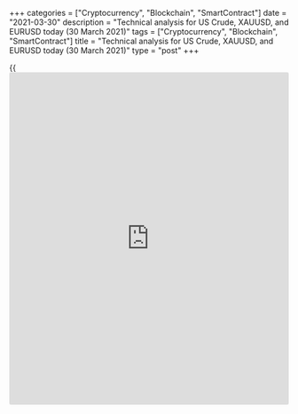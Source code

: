 +++
categories = ["Cryptocurrency", "Blockchain", "SmartContract"]
date = "2021-03-30"
description = "Technical analysis for US Crude, XAUUSD, and EURUSD today (30 March 2021)"
tags = ["Cryptocurrency", "Blockchain", "SmartContract"]
title = "Technical analysis for US Crude, XAUUSD, and EURUSD today (30 March 2021)"
type = "post"
+++

{{<iframe id="large-banner" src="https://www.bounty.group/#slide=6.0" width="100%" height="600" scrolling="no" style="border: 0px solid rgb(216, 221, 230); border-radius: 3px;">}}

2021-03-30

2021-03-30

Short-term analysis for oil, gold, and EURUSD for 30.03.2021Alex
Rodionov

I welcome my fellow traders! I have made a price forecast for US Crude,
XAUUSD, and EURUSD using a combination of margin zones methodology and
technical analysis. Based on the market analysis, I suggest entry
signals for intraday traders.

Euro price continues falling within a short-term downtrend.

The article covers the following subjects:

## Oil price forecast for today: USCrude analysis

Oil reached its main target within a short-term uptrend. Target Zone
62.84 - 62.33 has been tested. Now the price is rolling down from the
resistance level and approaching strong intraday support in the
Additional Zone 60.95 - 60.83.

If traders' reaction to the Additional Zone can be observed, look for a
buy entry point with a target to update the day's high.

If the support is broken out, then there will be an opportunity to start
selling into the correction with the target in the Intermediary Zone
59.68 - 59.42.

### [USCrude][1] trading ideas for today:

  1. Buy according to the pattern in Additional Zone 60.95 - 60.83. TakeProfit: 62.33. StopLoss: according to the pattern rules.

  2. Sell when the Additional Zone 60.95 - 60.83 is broken out. TakeProfit: Intermediary Zone 59.68 - 59.42. StopLoss: beyond the local high.

* * *

## Gold price forecast for today: XAUUSD analysis

Today, gold will test the border of the short-term uptrend 1700. Look
for purchases within the trend. To enter purchases, wait for the pattern
to form. Consider level 1755 and the Target Zone 1786 - 1776 as targets.

Selling the gold requires a breakout of the Intermediary Zone 1705 -
1700, and price consolidation below at the US trading session. In this
case, the trend will reverse down, and the target for sales will be the
lower Target zone 1655 - 1645.

### [XAUUSD][2] trading ideas for today:

Buy according to the pattern in Intermediary Zone 1705 - 1700.
TakeProfit: 1755. StopLoss: according to the pattern rules.

* * *

## Euro/Dollar forecast for today: EURUSD analysis

Euro price continues falling within a short-term downtrend. Today,
traders reached the Gold Zone 1.1750 - 1.1742. If it is broken out, the
next target for sales will be Target Zone 2 1.1670 - 1.1653.

If the Gold Zone is held by traders, a correction will occur. A
correction is a chance to enter new euro sales with a target at a local
low. The Additional Zone 1.1784 - 1.1780 and the Intermediary Zone
1.1828 - 1.1820 are among the nearest resistances.

### [EURUSD][3] trading ideas for today:

Sell according to the pattern in Additional Zone 1.1784 - 1.1780.
TakeProfit: 1.1742. StopLoss: according to the pattern rules.

* * *

P.S. Did you like my article? Share it in social networks: it will be
the best “thank you" :)

Ask me questions and comment below. I’ll be glad to answer your
questions and give necessary explanations.

 **Useful links:**

  * I recommend trying to trade with a reliable broker [here][4]. The system allows you to trade by yourself or copy successful traders from all across the globe.
  * Use my promo-code BLOG for getting deposit bonus 50% on LiteForex platform. Just enter this code in the appropriate field while [depositing][5] your trading account.
  * Telegram chat for traders: <t.me/liteforexengchat>. We are sharing the signals and trading experience
  * Telegram channel with high-quality analytics, Forex reviews, training articles, and other useful things for traders <t.me/liteforex>

## Price chart of EURUSD in real time mode

The content of this article reflects the author’s opinion and does not
necessarily reflect the official position of LiteForex. The material
published on this page is provided for informational purposes only and
should not be considered as the provision of investment advice for the
purposes of Directive 2004/39/EC.

Rate this article:

{{value}}

( {{count}} {{title}} )

   1. my.liteforex.com/trading?type=oil
   2. my.liteforex.com/trading/chart?symbol=XAUUSD&returnUrl=true
   3. my.liteforex.com/trading/chart?symbol=EURUSD&returnUrl=true
   4. my.liteforex.com/?category=analysts-opinions&slug=short-term-analysis-for-oil-gold-and-eurusd-for-30032021&openPopup=%2Fregistration%2Fpopup&utm_source=blog&utm_medium=article&utm_campaign=bonus
   5. my.liteforex.com/deposit/?category=analysts-opinions&slug=short-term-analysis-for-oil-gold-and-eurusd-for-30032021&promo_code=BLOG&utm_source=blog&utm_medium=article&utm_campaign=bonus